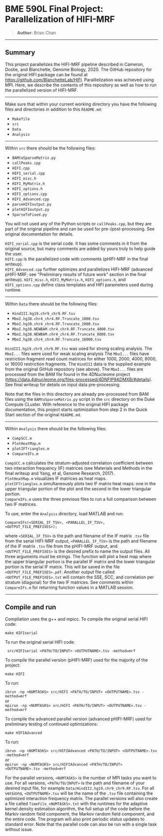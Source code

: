 # BME 590L Final Project: Parallelization of HIFI-MRF    
>**Author**: Brian Chan  
----------
## Summary  
This project parallelizes the HIFI-MRF pipeline described in Cameron, Dostie, and Blanchette, Genome Biology, 2020. The GitHub repository for the original HIFI package can be found at https://github.com/BlanchetteLab/HIFI.  Paralllelization was achieved using MPI. Here, we describe the contents of this repository as well as how to run the parallelized version of HIFI-MRF.   

-----------

Make sure that within your current working directory you have the following files and directories in addition to this `README.md`:  

- `Makefile`  
- `src`  
- `Data`  
- `Analysis`      

----------   
Within ``` src ``` there should be the following files:    

- `BAMtoSparseMatrix.py`  
- `callPeaks.cpp`  
- `HIFI.cpp`  
- `HIFI_serial.cpp`  
- `HIFI_misc.h`  
- `HIFI_MyMatrix.h`  
- `HIFI_options.h`  
- `HIFI_options.cpp`  
- `HIFI_Advanced.cpp`  
- `parseHIFIoutput.py`  
- `plotHIFIoutput.py`  
- `SparseToFixed.py`  

You will not used any of the Python scripts or `callPeaks.cpp`, but they are part of the original pipeline and can be used for pre-/post-processing.
See original documentation for details.  

``` HIFI_serial.cpp ``` is the serial code. It has some comments in it from the original source, but many comments are added by yours truly to help guide the user.  
``` HIFI.cpp ``` is the parallelized code with comments (pHIFI-MRF in the final writeup).    
``` HIFI_Advanced.cpp ``` further optimizes and parallelizes HIFI-MRF (advanced pHIFI-MRF; see "Preliminary results of future work" section in the final writeup).
```HIFI_misc.h```, ```HIFI_MyMatrix.h```, ```HIFI_options.h```, and ```HIFI_options.cpp``` define class templates and HIFI parameters used during runtime.

-------------------  
Within ``` Data ``` there should be the following files:  
- `HindIII.hg19.chr9_chr9.RF.tsv`  
- `MboI.hg38.chr4_chr4.RF.Truncate_1000.tsv`  
- `MboI.hg38.chr4_chr4.RF.Truncate_2000.tsv`  
- `MboI.hg38.NEWBAM.chr4_chr4.RF.Truncate_4000.tsv`  
- `MboI.hg38.NEWBAM.chr4_chr4.RF.Truncate_8000.tsv`  
- `MboI.hg38.chr4_chr4.RF.Truncate_16000.tsv`  


`HindIII.hg19.chr9_chr9.RF.tsv` was used for strong scaling analysis. The `MboI...` files were used for weak scaling analysis The `MboI...` files have restriction fragment read count matrices for either 1000, 2000, 4000, 8000, or 16000 restriction fragments.  The `HindIII` data is the supplied example from the original GitHub repository (see above). The `MboI...` files are processed from the BAM file found in the 4DNucleome project (https://data.4dnucleome.org/files-processed/4DNFIP9ADMXB/#details). See final writeup for details on input data pre-processing.  

Note that the files in this directory are already pre-processed from BAM files using the `BAMtoSparseMatrix.py` script in the `src` directory on the Duke Compute CLuster. With reference to the original HIFI package documentation, this project starts optimization from step 2 in the Quick Start section of the original `README.md`.

-------------------  
Within ``` Analysis ``` there should be the following files:  
- `CompSCC.m`  
- `PlotHeatMap.m`  
- `plotIFTriangles.m`  
- `CompareIFs.m`  

`CompSCC.m` calculates the stratum-adjusted correlation coefficient between two interaction frequency (IF) matrices (see Materials and Methods in the final writeup and Yang, et al, Genome Research, 2017).  
`PlotHeatMap.m` visualizes IF matrices as heat maps.  
`plotIFTriangles.m` simultaneously plots two IF matrix heat maps: one in the upper triangular portion of the plot and the second in the lower triangular portion.  
`CompareIFs.m` uses the three previous files to run a full comparison between two IF matrices.  

To use, enter the `Analysis` directory, load MATLAB and run:  

```CompareIFs(<SERIAL_IF_TSV>, <PARALLEL_IF_TSV>, <OUTPUT_FILE_PREFIXES>);```    

where `<SERIAL_IF_TSV>` is the path and filename of the IF matrix `.tsv` file from the serial HIFI-MRF output, `<PARALLEL_IF_TSV>` is the path and filename of the IF matrix `.tsv` file from the pHIFI-MRF output, and `<OUTPUT_FILE_PREFIXES>` is the desired prefix to name the output files. All three arguments must be strings. The function will plot a heat map where the upper triangular portion is the parallel IF matrix and the lower triangular portion is the serial IF matrix. This will be saved in the file `<OUTPUT_FILE_PREFIXES>.pdf`. Another output file called `<OUTPUT_FILE_PREFIXES>.txt` will contain the SSE, SCC, and correlation per stratum (diagonal) for the two IF matrices. See comments within `CompareIFs.m` for returning function values in a MATLAB session.

-------------------  

## Compile and run  

Compilation uses the g++ and mpicc. To compile the original serial HIFI code:

``` make HIFIserial ```  

To run the original serial HIFI code:

``` src/HIFIserial <PATH/TO/INPUT> <OUTPUTNAME>.tsv -method=mrf```  

To compile the parallel version (pHIFI-MRF) used for the majority of the project:  

``` make HIFI ```    

To run:

```ibrun -np <NUMTASKS> src/HIFI <PATH/TO/INPUT> <OUTPUTNAME>.tsv -method=mrf ```  
or  
```mpirun -np <NUMTASKS> src/HIFI <PATH/TO/INPUT> <OUTPUTNAME>.tsv -method=mrf ```  

To compile the advanced parallel version (advanced pHIFI-MRF) used for preliminary testing of continued optimizations:  

``` make HIFIAdvanced ```  

To run:

```ibrun -np <NUMTASKS> src/HIFIAdvanced <PATH/TO/INPUT> <OUTPUTNAME>.tsv -method=mrf ```  
or  
```mpirun -np <NUMTASKS> src/HIFIAdvanced <PATH/TO/INPUT> <OUTPUTNAME>.tsv -method=mrf ```  

For the parallel versions, ``` <NUMTASKS> ``` is the number of MPI tasks you want to use. For all versions, `<PATH/TO/INPUT>` is the path and filename of your desired input file, for example `Data/HindIII.hg19.chr9_chr9.RF.tsv`. For all versions, ``` <OUTPUTNAME>.tsv ``` will be the name of the `.tsv` file containing the optimized interaction frequency matrix. The parallel versions will also create a file called `TimeFile_<NUMTASKS>.txt` with the runtimes for the adaptive kernel density estimation algorithm, the full setup of the code before the Markiv random field component, the Markov random field component, and the entire code. The program will also print periodic status updates to standard error. Note that the parallel code can also be run with a single task without issue.  

